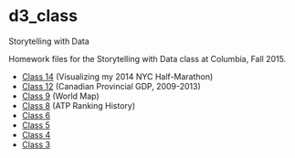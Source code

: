 # d3_class
Storytelling with Data

Homework files for the Storytelling with Data class at Columbia, Fall 2015.
* [Class 14](https://woojink.github.io/d3_class/class_14/14-homework.html) (Visualizing my 2014 NYC Half-Marathon)
* [Class 12](https://woojink.github.io/d3_class/class_12/12-homework.html) (Canadian Provincial GDP, 2009-2013)
* [Class 9](https://woojink.github.io/d3_class/class_09/09-homework.html) (World Map)
* [Class 8](https://woojink.github.io/d3_class/class_08/08-homework.html) (ATP Ranking History)
* [Class 6](https://woojink.github.io/d3_class/class_06/06-homework.html)
* [Class 5](https://woojink.github.io/d3_class/class_05/05-homework.html)
* [Class 4](https://woojink.github.io/d3_class/class_04/04-homework.html)
* [Class 3](https://woojink.github.io/d3_class/class_03/03-homework.html)
